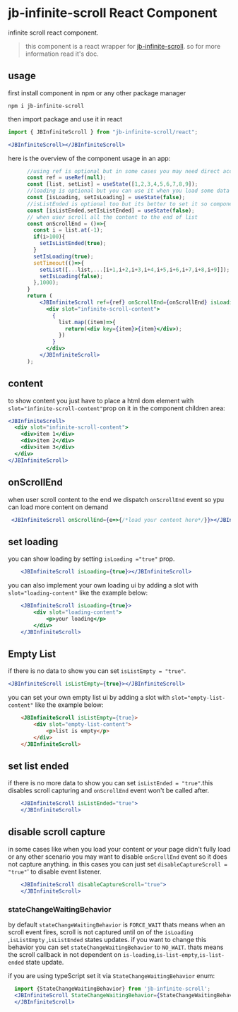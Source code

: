 # jb-infinite-scroll React Component

infinite scroll react component. 

>this component is a react wrapper for [jb-infinite-scroll](https://github.com/javadbat/jb-infinite-scroll). so for more information read it's doc.

## usage
first install component in npm or any other package manager

```
npm i jb-infinite-scroll
```
then import package and use it in react

```jsx
import { JBInfiniteScroll } from "jb-infinite-scroll/react";

<JBInfiniteScroll></JBInfiniteScroll>
```

here is the overview of the component usage in an app:

```jsx
      //using ref is optional but in some cases you may need direct access to web-component you can use this
      const ref = useRef(null);
      const [list, setList] = useState([1,2,3,4,5,6,7,8,9]);
      //loading is optional but you can use it when you load some data from API
      const [isLoading, setIsLoading] = useState(false);
      //isListEnded is optional too but its better to set it so component dont capture scroll anymore
      const [isListEnded,setIsListEnded] = useState(false);
      // when user scroll all the content to the end of list
      const onScrollEnd = ()=>{
        const i = list.at(-1);
        if(i>100){
          setIsListEnded(true);
        }
        setIsLoading(true);
        setTimeout(()=>{
          setList([...list,...[i+1,i+2,i+3,i+4,i+5,i+6,i+7,i+8,i+9]]);
          setIsLoading(false);
        },1000);
      }
      return (
          <JBInfiniteScroll ref={ref} onScrollEnd={onScrollEnd} isLoading={isLoading} isListEnded={isListEnded} disableCaptureScroll={isLoading}>
            <div slot="infinite-scroll-content">
              {
                list.map((item)=>{
                  return(<div key={item}>{item}</div>);
                })
              }
            </div>
          </JBInfiniteScroll>
      );
```

## content

to show content you just have to place a html dom element with `slot="infinite-scroll-content"`prop on it in the component children area:

```jsx
<JBInfiniteScroll>
  <div slot="infinite-scroll-content">
    <div>item 1</div>
    <div>item 2</div>
    <div>item 3</div>
  </div>
</JBInfiniteScroll>

```
## onScrollEnd

when user scroll content to the end we dispatch `onScrollEnd` event so ypu can load more content on demand

```jsx
 <JBInfiniteScroll onScrollEnd={e=>{/*load your content here*/}}></JBInfiniteScroll>
```

## set loading

you can show loading by setting `isLoading ="true"` prop.

```jsx
    <JBInfiniteScroll isLoading={true}></JBInfiniteScroll>
```
 you can also implement your own loading ui by adding a slot with `slot="loading-content"` like the example below:

```jsx
    <JBInfiniteScroll isLoading={true}>
        <div slot="loading-content">
            <p>your loading</p>
        </div>
    </JBInfiniteScroll>

```
## Empty List

if there is no data to show you can set `isListEmpty = "true"`.

```jsx
<JBInfiniteScroll isListEmpty={true}></JBInfiniteScroll>
``` 
 you can set your own empty list ui by adding a slot with `slot="empty-list-content"` like the example below:
```html
    <JBInfiniteScroll isListEmpty={true}>
        <div slot="empty-list-content">
            <p>list is empty</p>
        </div>
    </JBInfiniteScroll>

```

## set list ended
if there is no more data to show you can set `isListEnded = "true"`.this disables scroll capturing and `onScrollEnd` event won't be called after.

```jsx
    <JBInfiniteScroll isListEnded="true">
    </JBInfiniteScroll>
```

## disable scroll capture
in some cases like when you load your content or your page didn't fully load or any other scenario you may want to disable `onScrollEnd` event so it does not capture anything. in this cases you can just set `disableCaptureScroll = "true"`' to disable event listener.

```jsx
    <JBInfiniteScroll disableCaptureScroll="true">
    </JBInfiniteScroll>
```

### stateChangeWaitingBehavior

by default `stateChangeWaitingBehavior` is `FORCE_WAIT` thats means when an scroll event fires, scroll is not captured until on of the `isLoading` ,`isListEmpty` ,`isListEnded` states updates.
if you want to change this behavior you can set `stateChangeWaitingBehavior` to `NO_WAIT`. thats means the scroll callback in not dependent on `is-loading`,`is-list-empty`,`is-list-ended` state update.

if you are using typeScript set it via `StateChangeWaitingBehavior` enum:

```jsx
  import {StateChangeWaitingBehavior} from 'jb-infinite-scroll'; 
  <JBInfiniteScroll StateChangeWaitingBehavior={StateChangeWaitingBehavior.noWait}>
  </JBInfiniteScroll>
```

